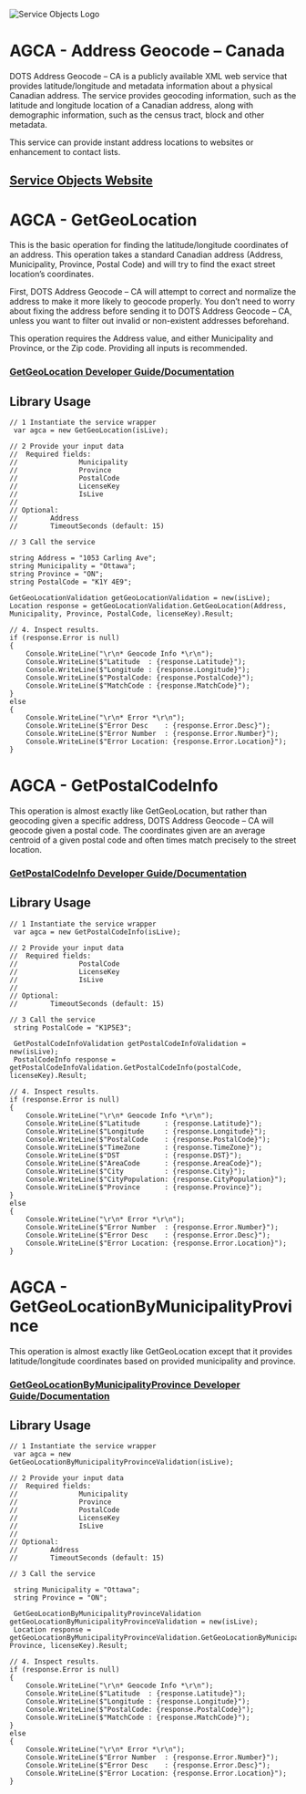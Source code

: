 ﻿![Service Objects Logo](https://www.serviceobjects.com/wp-content/uploads/2021/05/SO-Logo-with-TM.gif "Service Objects Logo")

# AGCA - Address Geocode – Canada 

DOTS Address Geocode – CA is a publicly available XML web service that provides latitude/longitude and metadata information about a physical Canadian address. The service provides geocoding information, such as the latitude and longitude location of a Canadian address, along with demographic information, such as the census tract, block and other metadata.

This service can provide instant address locations to websites or enhancement to contact lists.

## [Service Objects Website](https://serviceobjects.com)

# AGCA - GetGeoLocation

This is the basic operation for finding the latitude/longitude coordinates of an address. This operation takes a standard Canadian address (Address, Municipality, Province, Postal Code) and will try to find the exact street location’s coordinates. 

First, DOTS Address Geocode – CA will attempt to correct and normalize the address to make it more likely to geocode properly. You don’t need to worry about fixing the address before sending it to DOTS Address Geocode – CA, unless you want to filter out invalid or non-existent addresses beforehand.

This operation requires the Address value, and either Municipality and Province, or the Zip code. Providing all inputs is recommended.

### [GetGeoLocation Developer Guide/Documentation](https://www.serviceobjects.com/docs/dots-address-geocode-canada/agca-operations/agca-getgeolocation-recommended/)

## Library Usage

```
// 1 Instantiate the service wrapper
 var agca = new GetGeoLocation(isLive);

// 2 Provide your input data
//  Required fields:
//               Municipality 
//               Province
//               PostalCode
//               LicenseKey
//               IsLive
// 
// Optional:
//        Address
//        TimeoutSeconds (default: 15)

// 3 Call the service

string Address = "1053 Carling Ave";
string Municipality = "Ottawa";
string Province = "ON";
string PostalCode = "K1Y 4E9";

GetGeoLocationValidation getGeoLocationValidation = new(isLive);
Location response = getGeoLocationValidation.GetGeoLocation(Address, Municipality, Province, PostalCode, licenseKey).Result;

// 4. Inspect results.
if (response.Error is null)
{
    Console.WriteLine("\r\n* Geocode Info *\r\n");
    Console.WriteLine($"Latitude  : {response.Latitude}");
    Console.WriteLine($"Longitude : {response.Longitude}");
    Console.WriteLine($"PostalCode: {response.PostalCode}");
    Console.WriteLine($"MatchCode : {response.MatchCode}");
}
else
{
    Console.WriteLine("\r\n* Error *\r\n");
    Console.WriteLine($"Error Desc    : {response.Error.Desc}");
    Console.WriteLine($"Error Number  : {response.Error.Number}");
    Console.WriteLine($"Error Location: {response.Error.Location}");
}
```

# AGCA - GetPostalCodeInfo 

This operation is almost exactly like GetGeoLocation, but rather than geocoding given a specific address, DOTS Address Geocode – CA will geocode given a postal code. The coordinates given are an average centroid of a given postal code and often times match precisely to the street location.

### [GetPostalCodeInfo  Developer Guide/Documentation](https://www.serviceobjects.com/docs/dots-address-geocode-canada/agca-operations/agca-getpostalcodeinfo/)

## Library Usage

```
// 1 Instantiate the service wrapper
 var agca = new GetPostalCodeInfo(isLive);

// 2 Provide your input data
//  Required fields:
//               PostalCode
//               LicenseKey
//               IsLive
// 
// Optional:
//        TimeoutSeconds (default: 15)

// 3 Call the service
 string PostalCode = "K1P5E3";

 GetPostalCodeInfoValidation getPostalCodeInfoValidation = new(isLive);
 PostalCodeInfo response = getPostalCodeInfoValidation.GetPostalCodeInfo(postalCode, licenseKey).Result;

// 4. Inspect results.
if (response.Error is null)
{
    Console.WriteLine("\r\n* Geocode Info *\r\n");
    Console.WriteLine($"Latitude      : {response.Latitude}");
    Console.WriteLine($"Longitude     : {response.Longitude}");
    Console.WriteLine($"PostalCode    : {response.PostalCode}");
    Console.WriteLine($"TimeZone      : {response.TimeZone}");
    Console.WriteLine($"DST           : {response.DST}");
    Console.WriteLine($"AreaCode      : {response.AreaCode}");
    Console.WriteLine($"City          : {response.City}");
    Console.WriteLine($"CityPopulation: {response.CityPopulation}");
    Console.WriteLine($"Province      : {response.Province}");
}
else
{
    Console.WriteLine("\r\n* Error *\r\n");
    Console.WriteLine($"Error Number  : {response.Error.Number}");
    Console.WriteLine($"Error Desc    : {response.Error.Desc}");
    Console.WriteLine($"Error Location: {response.Error.Location}");
}
```

# AGCA - GetGeoLocationByMunicipalityProvince

This operation is almost exactly like GetGeoLocation except that it provides latitude/longitude coordinates based on provided municipality and province.

### [GetGeoLocationByMunicipalityProvince Developer Guide/Documentation](https://www.serviceobjects.com/docs/dots-address-geocode-canada/agca-operations/agca-getgeolocationbymunicipalityprovince/)

## Library Usage

```
// 1 Instantiate the service wrapper
 var agca = new GetGeoLocationByMunicipalityProvinceValidation(isLive);

// 2 Provide your input data
//  Required fields:
//               Municipality 
//               Province
//               PostalCode
//               LicenseKey
//               IsLive
// 
// Optional:
//        Address
//        TimeoutSeconds (default: 15)

// 3 Call the service

 string Municipality = "Ottawa";
 string Province = "ON";

 GetGeoLocationByMunicipalityProvinceValidation getGeoLocationByMunicipalityProvinceValidation = new(isLive);
 Location response = getGeoLocationByMunicipalityProvinceValidation.GetGeoLocationByMunicipalityProvinceidation(Municipality, Province, licenseKey).Result;

// 4. Inspect results.
if (response.Error is null)
{
    Console.WriteLine("\r\n* Geocode Info *\r\n");
    Console.WriteLine($"Latitude  : {response.Latitude}");
    Console.WriteLine($"Longitude : {response.Longitude}");
    Console.WriteLine($"PostalCode: {response.PostalCode}");
    Console.WriteLine($"MatchCode : {response.MatchCode}");
}
else
{
    Console.WriteLine("\r\n* Error *\r\n");
    Console.WriteLine($"Error Number  : {response.Error.Number}");
    Console.WriteLine($"Error Desc    : {response.Error.Desc}");
    Console.WriteLine($"Error Location: {response.Error.Location}");
}
```
